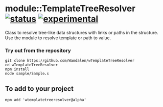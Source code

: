 
# module::TemplateTreeResolver [![status](https://github.com/Wandalen/wTemplateTreeResolver/workflows/publish/badge.svg)](https://github.com/Wandalen/wTemplateTreeResolver/actions?query=workflow%3Apublish) [![experimental](https://img.shields.io/badge/stability-experimental-orange.svg)](https://github.com/emersion/stability-badges#experimental)

Class to resolve tree-like data structures with links  or paths in the structure. Use the module to resolve template or path to value.

### Try out from the repository
```
git clone https://github.com/Wandalen/wTemplateTreeResolver
cd wTemplateTreeResolver
npm install
node sample/Sample.s
```

## To add to your project
```
npm add 'wtemplatetreeresolver@alpha'
```















































































